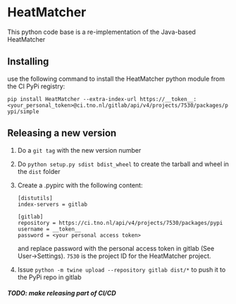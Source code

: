 # HeatMatcher

This python code base is a re-implementation of the Java-based HeatMatcher

## Installing
use the following command to install the HeatMatcher python module from the CI PyPi registry:

`pip install HeatMatcher --extra-index-url https://__token__:<your_personal_token>@ci.tno.nl/gitlab/api/v4/projects/7530/packages/pypi/simple`

## Releasing a new version
1. Do a `git tag` with the new version number
2. Do `python setup.py sdist bdist_wheel` to create the tarball and wheel in the `dist` folder
3. Create a .pypirc with the following content:
    ```
    [distutils]
    index-servers = gitlab
    
    [gitlab]
    repository = https://ci.tno.nl/api/v4/projects/7530/packages/pypi
    username = __token__
    password = <your personal access token>
    ```  
    and replace password with the personal access token in gitlab (See User->Settings). 
`7530` is the project ID for the HeatMatcher project.

4. Issue `python -m twine upload --repository gitlab dist/*` to push it to the PyPi repo in gitlab

##### TODO: make releasing part of CI/CD

